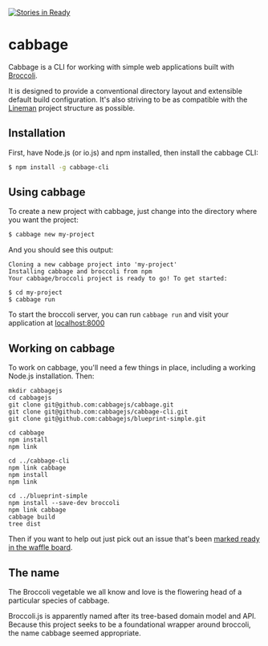 [![Stories in Ready](https://badge.waffle.io/cabbagejs/cabbage.png?label=ready&title=Ready)](https://waffle.io/cabbagejs/cabbage)
# cabbage

Cabbage is a CLI for working with simple web applications built with [Broccoli](https://github.com/broccolijs/broccoli).

It is designed to provide a conventional directory layout and extensible default build configuration. It's also striving to be as compatible with the [Lineman](http://linemanjs.com) project structure as possible.

## Installation

First, have Node.js (or io.js) and npm installed, then install the cabbage CLI:

``` sh
$ npm install -g cabbage-cli
```

## Using cabbage

To create a new project with cabbage, just change into the directory where you want the project:

``` sh
$ cabbage new my-project
```

And you should see this output:

```
Cloning a new cabbage project into 'my-project'
Installing cabbage and broccoli from npm
Your cabbage/broccoli project is ready to go! To get started:

$ cd my-project
$ cabbage run
```

To start the broccoli server, you can run `cabbage run` and visit your application at [localhost:8000](http://localhost:8000)

## Working on cabbage

To work on cabbage, you'll need a few things in place, including a working Node.js installation. Then:

```
mkdir cabbagejs
cd cabbagejs
git clone git@github.com:cabbagejs/cabbage.git
git clone git@github.com:cabbagejs/cabbage-cli.git
git clone git@github.com:cabbagejs/blueprint-simple.git

cd cabbage
npm install
npm link

cd ../cabbage-cli
npm link cabbage
npm install
npm link

cd ../blueprint-simple
npm install --save-dev broccoli
npm link cabbage
cabbage build
tree dist
```

Then if you want to help out just pick out an issue that's been [marked ready in the waffle board](https://waffle.io/cabbagejs/cabbage).



## The name

The Broccoli vegetable we all know and love is the flowering head of a particular species of cabbage.

Broccoli.js is apparently named after its tree-based domain model and API. Because this project seeks to be a foundational wrapper around broccoli, the name cabbage seemed appropriate.
